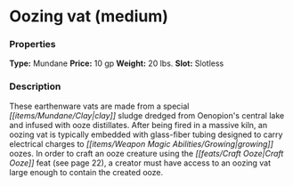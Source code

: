 ﻿---
Title: "Oozing vat (medium)"
Type: "Mundane"
Price: "10 gp"
Weight: "20 lbs."
Slot: "Slotless"
Description: |
  "These earthenware vats are made from a special clay sludge dredged from Oenopion's central lake and infused with ooze distillates. After being fired in a massive kiln, an oozing vat is typically embedded with glass-fiber tubing designed to carry electrical charges to growing oozes. In order to craft an ooze creature using the Craft Ooze feat (see page 22), a creator must have access to an oozing vat large enough to contain the created ooze."
Sources: "['Alchemy Manual']"
---

# Oozing vat (medium)

### Properties

**Type:** Mundane **Price:** 10 gp **Weight:** 20 lbs. **Slot:** Slotless

### Description

These earthenware vats are made from a special _[[items/Mundane/Clay|clay]]_ sludge dredged from Oenopion's central lake and infused with ooze distillates. After being fired in a massive kiln, an oozing vat is typically embedded with glass-fiber tubing designed to carry electrical charges to _[[items/Weapon Magic Abilities/Growing|growing]]_ oozes. In order to craft an ooze creature using the _[[feats/Craft Ooze|Craft Ooze]]_ feat (see page 22), a creator must have access to an oozing vat large enough to contain the created ooze.

